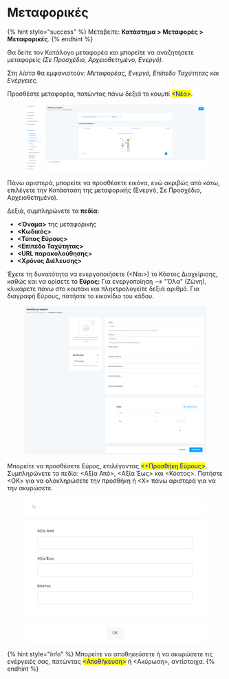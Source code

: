 # Μεταφορικές

{% hint style="success" %}
Μεταβείτε: **Κατάστημα > Μεταφορές > Μεταφορικές**.
{% endhint %}

Θα δείτε τον Κατάλογο μεταφορέα και μπορείτε να αναζητήσετε μεταφορείς _(Σε Προσχέδιο, Αρχειοθετημένο, Ενεργό)._&#x20;

Στη _λίστα_ θα εμφανιστούν: _Μεταφορέας, Ενεργό, Επίπεδο Ταχύτητας και Ενέργειες._

Προσθέστε μεταφορέα, πατώντας πάνω δεξιά το κουμπί <mark style="color:blue;"><Νέο></mark>.&#x20;

<figure><img src="../../.gitbook/assets/ScreenHunter 176.png" alt=""><figcaption></figcaption></figure>

Πάνω αριστερά, μπορείτε να προσθέσετε εικόνα, ενώ ακριβώς από κάτω, επιλέγετε την Κατάσταση της μεταφορικής (Ενεργό, Σε Προσχέδιο, Αρχειοθετημένο).&#x20;

Δεξιά, συμπληρώνετε τα **πεδία**:

* **<Όνομα>** της μεταφορικής
* **<Κωδικός>**
* **<Τύπος Εύρους>**
* **<Επίπεδο Ταχύτητας>**
* **\<URL παρακολούθησης>**
* **<Χρόνος Διέλευσης>**

Έχετε τη δυνατότητα να ενεργοποιήσετε (<Ναι>) το Κόστος Διαχείρισης, καθώς και να ορίσετε το **Εύρος:** Για ενεργοποίηση --> "Όλα" (Ζώνη), κλικάρετε πάνω στο κουτάκι και πληκτρολογείτε δεξιά αριθμό. Για διαγραφή Εύρους, πατήστε το εικονίδιο του κάδου.

<figure><img src="../../.gitbook/assets/ScreenHunter 179.png" alt=""><figcaption></figcaption></figure>

Μπορείτε να προσθέσετε Εύρος, επιλέγοντας <mark style="color:blue;"><+Προσθήκη Εύρους></mark>. Συμπληρώνετε τα πεδία: <Αξία Από>, <Αξία Έως> και <Κόστος>. Πατήστε <ΟΚ> για να ολοκληρώσετε την προσθήκη ή <Χ> πάνω αριστερά για να την ακυρώσετε.&#x20;

<figure><img src="../../.gitbook/assets/ScreenHunter 178.png" alt=""><figcaption></figcaption></figure>

{% hint style="info" %}
Μπορείτε να αποθηκεύσετε ή να ακυρώσετε τις ενέργειές σας, πατώντας <mark style="color:blue;"><Αποθήκευση></mark> ή <Ακύρωση>, αντίστοιχα.
{% endhint %}
